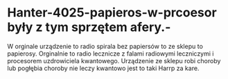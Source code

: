 # Hanter-4025-papieros-w-prcoesor były z tym sprzętem afery.-
W orginale urządzenie to radio spirala bez papiersów to ze sklepu to papierosy. Orginalnie to radio lecznicze z falami radiowymi leczniczymi i procesorem uzdrowiciela kwantowego. 
Urządzenie ze sklepu robi choroby lub pogłębia choroby nie leczy kwantowo jest to taki Harrp za kare. 
